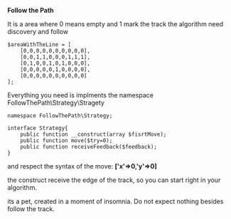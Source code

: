 **Follow the Path**

It is a area where 0 means empty and 1 mark the track the algorithm need discovery and follow

```
$areaWithTheLine = [
    [0,0,0,0,0,0,0,0,0,0],
    [0,0,1,1,0,0,0,1,1,1],
    [0,1,0,0,1,0,1,0,0,0],
    [0,0,0,0,0,1,0,0,0,0],
    [0,0,0,0,0,0,0,0,0,0]
];
```

Everything  you need is implments the namespace FollowThePath\Strategy\Stragety

```
namespace FollowThePath\Strategy;

interface Strategy{
    public function __construct(array $fisrtMove);
    public function move($try=0);
    public function receiveFeedback($feedback);
}
```

and respect the syntax of the move: **['x'=>0,'y'=>0]**

the construct receive the edge of the track, so you can start right in your algorithm.

its a pet, created in a moment of insomnia. Do not expect nothing besides follow the track.
